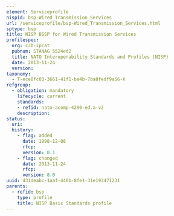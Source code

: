 ```yaml
---
element: Serviceprofile
nispid: bsp-Wired_Transmission_Services
url: /serviceprofile/bsp-Wired_Transmission_Services.html
sptype: bsp
title: NISP BSSP for Wired Transmission Services
profilespec:
  org: c3b-ipcat
  pubnum: STANAG 5524ed2
  title: NATO Interoperability Standards and Profiles (NISP)
  date: 2013-11-24
  version: 
taxonomy:
  - T-ece8fc03-3661-41f1-ba4b-7ba8fedf9a56-X
refgroup:
  - obligation: mandatory
    lifecycle: current
    standards: 
    - refid: nato-acomp-4290-ed.a-v2
    description: 
status:
  uri: 
  history: 
    - flag: added
      date: 1998-12-08
      rfcp: 
      version: 0.1
    - flag: changed
      date: 2013-11-24
      rfcp: 
      version: 8.0
uuid: 431deabc-1aaf-440b-8fe1-31e193471231
parents:
  - refid: bsp
    type: profile
    title: NISP Basic Standards profile
---
```

